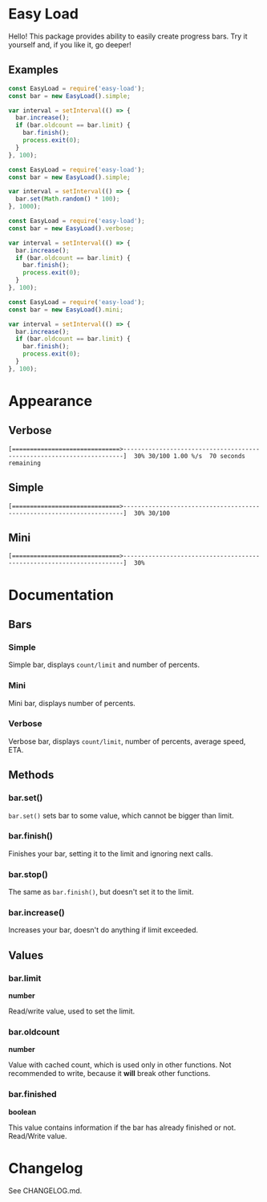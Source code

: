 # Easy Load

Hello! This package provides ability to easily create progress bars. Try it yourself and, if you like it, go deeper!

## Examples
```js
const EasyLoad = require('easy-load');
const bar = new EasyLoad().simple;

var interval = setInterval(() => {
  bar.increase();
  if (bar.oldcount == bar.limit) {
    bar.finish();
    process.exit(0);
  }
}, 100);
```

```js
const EasyLoad = require('easy-load');
const bar = new EasyLoad().simple;

var interval = setInterval(() => {
  bar.set(Math.random() * 100);
}, 1000);
```
```js
const EasyLoad = require('easy-load');
const bar = new EasyLoad().verbose;

var interval = setInterval(() => {
  bar.increase();
  if (bar.oldcount == bar.limit) {
    bar.finish();
    process.exit(0);
  }
}, 100);
```

```js
const EasyLoad = require('easy-load');
const bar = new EasyLoad().mini;

var interval = setInterval(() => {
  bar.increase();
  if (bar.oldcount == bar.limit) {
    bar.finish();
    process.exit(0);
  }
}, 100);
```

# Appearance

## Verbose

```
[==============================>----------------------------------------------------------------------]  30% 30/100 1.00 %/s  70 seconds remaining
```

## Simple

```
[==============================>----------------------------------------------------------------------]  30% 30/100
```

## Mini

```
[==============================>----------------------------------------------------------------------]  30%
```

# Documentation

## Bars

### Simple

Simple bar, displays `count/limit` and number of percents.

### Mini

Mini bar, displays number of percents.

### Verbose

Verbose bar, displays `count/limit`, number of percents, average speed, ETA.

## Methods

### bar.set()

`bar.set()` sets bar to some value, which cannot be bigger than limit.

### bar.finish()

Finishes your bar, setting it to the limit and ignoring next calls.

### bar.stop()

The same as `bar.finish()`, but doesn't set it to the limit.

### bar.increase()

Increases your bar, doesn't do anything if limit exceeded.

## Values

### bar.limit

**number**

Read/write value, used to set the limit.

### bar.oldcount

**number**

Value with cached count, which is used only in other functions. Not recommended to write, because it **will** break other functions.

### bar.finished

**boolean**

This value contains information if the bar has already finished or not. Read/Write value.


# Changelog

See CHANGELOG.md.
